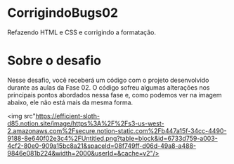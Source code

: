 # CorrigindoBugs02
Refazendo HTML e CSS e corrigindo a formatação.

# Sobre o desafio

Nesse desafio, você receberá um código com o projeto desenvolvido durante as aulas da Fase 02.
O código sofreu algumas alterações nos principais pontos abordados nessa fase e, como podemos ver na imagem abaixo,
ele não está mais da mesma forma.

<img src"https://efficient-sloth-d85.notion.site/image/https%3A%2F%2Fs3-us-west-2.amazonaws.com%2Fsecure.notion-static.com%2Fb447a15f-34cc-4490-9188-8e640f02e3c4%2FUntitled.png?table=block&id=6733d759-a003-4cf2-80e0-909a15bc8a21&spaceId=08f749ff-d06d-49a8-a488-9846e081b224&width=2000&userId=&cache=v2"/>
